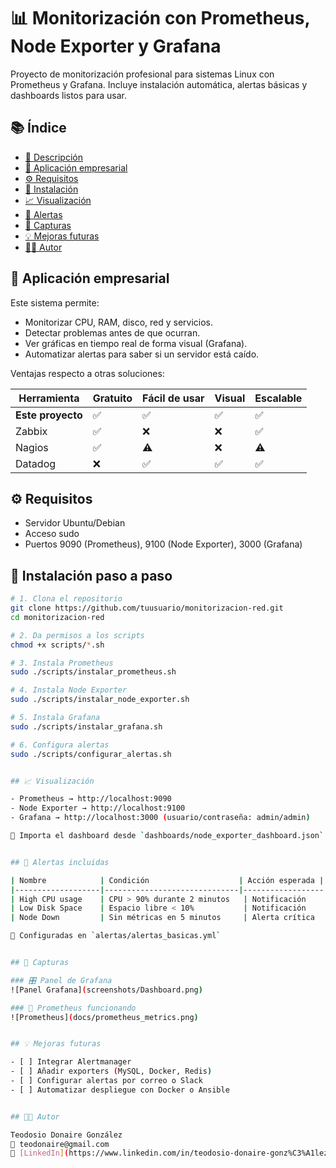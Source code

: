 # 📊 Monitorización con Prometheus, Node Exporter y Grafana

Proyecto de monitorización profesional para sistemas Linux con Prometheus y Grafana. Incluye instalación automática, alertas básicas y dashboards listos para usar.

## 📚 Índice

- [📌 Descripción](#descripción)
- [🏢 Aplicación empresarial](#aplicación-empresarial)
- [⚙️ Requisitos](#requisitos)
- [🚀 Instalación](#instalación)
- [📈 Visualización](#visualización)
- [📢 Alertas](#alertas)
- [📸 Capturas](#capturas)
- [💡 Mejoras futuras](#mejoras-futuras)
- [👨‍💻 Autor](#autor)

## 🏢 Aplicación empresarial

Este sistema permite:

- Monitorizar CPU, RAM, disco, red y servicios.
- Detectar problemas antes de que ocurran.
- Ver gráficas en tiempo real de forma visual (Grafana).
- Automatizar alertas para saber si un servidor está caído.

Ventajas respecto a otras soluciones:

| Herramienta      | Gratuito | Fácil de usar | Visual | Escalable |
|------------------|----------|----------------|--------|-----------|
| **Este proyecto**| ✅       | ✅             | ✅     | ✅        |
| Zabbix           | ✅       | ❌             | ❌     | ✅        |
| Nagios           | ✅       | ⚠️             | ❌     | ⚠️        |
| Datadog          | ❌       | ✅             | ✅     | ✅        |


## ⚙️ Requisitos

- Servidor Ubuntu/Debian
- Acceso sudo
- Puertos 9090 (Prometheus), 9100 (Node Exporter), 3000 (Grafana)


## 🚀 Instalación paso a paso

```bash
# 1. Clona el repositorio
git clone https://github.com/tuusuario/monitorizacion-red.git
cd monitorizacion-red

# 2. Da permisos a los scripts
chmod +x scripts/*.sh

# 3. Instala Prometheus
sudo ./scripts/instalar_prometheus.sh

# 4. Instala Node Exporter
sudo ./scripts/instalar_node_exporter.sh

# 5. Instala Grafana
sudo ./scripts/instalar_grafana.sh

# 6. Configura alertas
sudo ./scripts/configurar_alertas.sh


## 📈 Visualización

- Prometheus → http://localhost:9090
- Node Exporter → http://localhost:9100
- Grafana → http://localhost:3000 (usuario/contraseña: admin/admin)

🔄 Importa el dashboard desde `dashboards/node_exporter_dashboard.json`.


## 📢 Alertas incluidas

| Nombre            | Condición                    | Acción esperada |
|-------------------|------------------------------|------------------|
| High CPU usage    | CPU > 90% durante 2 minutos   | Notificación     |
| Low Disk Space    | Espacio libre < 10%           | Notificación     |
| Node Down         | Sin métricas en 5 minutos     | Alerta crítica   |

📁 Configuradas en `alertas/alertas_basicas.yml`


## 📸 Capturas

### 🎛️ Panel de Grafana
![Panel Grafana](screenshots/Dashboard.png)

### 📡 Prometheus funcionando
![Prometheus](docs/prometheus_metrics.png)


## 💡 Mejoras futuras

- [ ] Integrar Alertmanager
- [ ] Añadir exporters (MySQL, Docker, Redis)
- [ ] Configurar alertas por correo o Slack
- [ ] Automatizar despliegue con Docker o Ansible


## 👨‍💻 Autor

Teodosio Donaire González  
📧 teodonaire@gmail.com  
🔗 [LinkedIn](https://www.linkedin.com/in/teodosio-donaire-gonz%C3%A1lez-b94251316/) | [GitHub](https://github.com/Teodosiodg2002)
